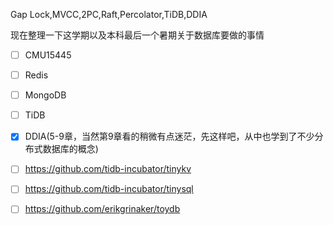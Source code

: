 Gap Lock,MVCC,2PC,Raft,Percolator,TiDB,DDIA

现在整理一下这学期以及本科最后一个暑期关于数据库要做的事情

- [ ] CMU15445

- [ ] Redis
- [ ] MongoDB 
- [ ] TiDB

- [x] DDIA(5-9章，当然第9章看的稍微有点迷茫，先这样吧，从中也学到了不少分布式数据库的概念)

- [ ] https://github.com/tidb-incubator/tinykv
- [ ] https://github.com/tidb-incubator/tinysql 
- [ ] https://github.com/erikgrinaker/toydb